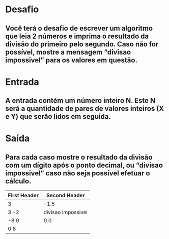 # Desafio
## Você terá o desafio de escrever um algoritmo que leia 2 números e imprima o resultado da divisão do primeiro pelo segundo. Caso não for possível, mostre a mensagem “divisao impossivel” para os valores em questão.

# Entrada
## A entrada contém um número inteiro N. Este N será a quantidade de pares de valores inteiros (X e Y) que serão lidos em seguida.
# Saída
## Para cada caso mostre o resultado da divisão com um dígito após o ponto decimal, ou “divisao impossivel” caso não seja possível efetuar o cálculo.

| First Header  | Second Header       |
| ------------- | ------------------- |
| 3             | -1.5                |
| 3 -2          |  divisao impossivel |
| -8 0          |  0.0                |
| 0 8           |                     |

